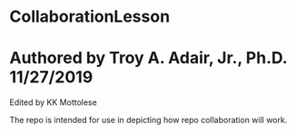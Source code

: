 # CollaborationLesson
# Authored by Troy A. Adair, Jr., Ph.D. 11/27/2019
Edited by KK Mottolese

The repo is intended for use in depicting how repo collaboration will work.
